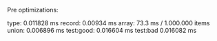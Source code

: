 Pre optimizations:

type: 0.011828 ms
record: 0.00934 ms
array: 73.3 ms / 1.000.000 items
union: 0.006896 ms
test:good: 0.016604 ms
test:bad 0.016082 ms
